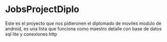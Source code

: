 # JobsProjectDiplo

Este es el proyecto que nos pidieronen el diplomado de moviles modulo de android, es una lista que funciona como maestro detalle con base de datos sql lite y conexiones http
